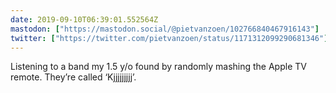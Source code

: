 ```yaml
---
date: 2019-09-10T06:39:01.552564Z
mastodon: ["https://mastodon.social/@pietvanzoen/102766840467916143"]
twitter: ["https://twitter.com/pietvanzoen/status/1171312099290681346"]
---
```

Listening to a band my 1.5 y/o found by randomly mashing the Apple TV remote. They’re called ‘Kjjjjjjjjj’.
